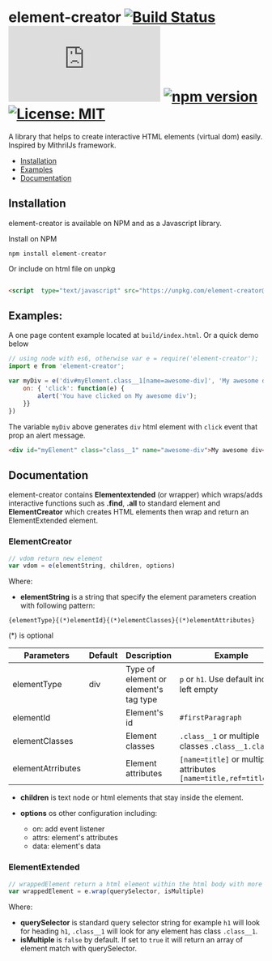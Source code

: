 
# element-creator [![Build Status](https://travis-ci.org/hieunc229/element-creator.svg?branch=master)](https://travis-ci.org/hieunc229/element-creator) [![size](http://img.badgesize.io/https://unpkg.com/element-creator@1.0.3/build/element-creator.js?max=100000&softmax=200000)](https://unpkg.com/element-creator@1.0.2/build/element-creator.min.js) [![npm version](https://badge.fury.io/js/element-creator.svg)](https://www.npmjs.com/package/element-creator) [![License: MIT](https://img.shields.io/badge/License-MIT-yellow.svg)](https://opensource.org/licenses/MIT)

A library that helps to create interactive HTML elements (virtual dom) easily. Inspired by MithrilJs framework.

- [Installation](#installation)
- [Examples](#examples)
- [Documentation](#documentation)

## Installation

element-creator is available on NPM and as a Javascript library.

Install on NPM

```ssh
npm install element-creator
```

Or include on html file on unpkg
```html

<script  type="text/javascript" src="https://unpkg.com/element-creator@1.0.5/build/element-creator.min.js"></script>
```

## Examples:

A one page content example located at `build/index.html`. Or a quick demo below

```javascript
// using node with es6, otherwise var e = require('element-creator');
import e from 'element-creator';

var myDiv = e('div#myElement.class__1[name=awesome-div]', 'My awesome div', {
    on: { 'click': function(e) {
        alert('You have clicked on My awesome div');
    }}
})
```

The variable `myDiv` above generates `div` html element with `click` event that prop an alert message.
```html
<div id="myElement" class="class__1" name="awesome-div">My awesome div</div>
```


## Documentation

element-creator contains **Elementextended** (or wrapper) which wraps/adds interactive functions such as **.find**, **.all** to standard element and **ElementCreator** which creates HTML elements then wrap and return an ElementExtended element.

### ElementCreator

```javascript
// vdom return new element
var vdom = e(elementString, children, options)
```
Where:

- **elementString** is a string that specify the element parameters creation with following pattern:

`{elementType}{(*)elementId}{(*)elementClasses}{(*)elementAttributes}`

(*) is optional

| Parameters        | Default | Description                           | Example |
|-------------------|---------|---------------------------------------|---------|
| elementType       | div     | Type of element or element's tag type | `p` or `h1`. Use default incase left empty |
| elementId         |         | Element's id                          | `#firstParagraph` |
| elementClasses    |         | Element classes                       | `.class__1` or multiple classes `.class__1.class_2` |
| elementAtrributes |         | Element attributes                    | `[name=title]` or multiple attributes `[name=title,ref=titleRef]`|

- **children** is text node or html elements that stay inside the element.
- **options** os other configuration including:

  - on: add event listener
  - attrs: element's attributes
  - data: element's data
  
### ElementExtended
  
```javascript
// wrappedElement return a html element within the html body with more interactive functions
var wrappedElement = e.wrap(querySelector, isMultiple)
```

Where:
- **querySelector** is standard query selector string for example `h1` will look for heading `h1`, `.class__1` will look for any element has class `.class__1`.
- **isMultiple** is `false` by default. If set to `true` it will return an array of element match with querySelector.

